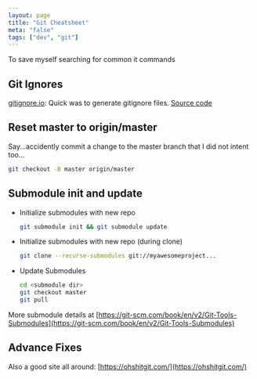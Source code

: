```yaml
---
layout: page
title: "Git Cheatsheet"
meta: "false"
tags: ["dev", "git"]
---
```


To save myself searching for common it commands

## Git Ignores

[gitignore.io](https://www.toptal.com/developers/gitignore): Quick was to generate gitignore files.  [Source code](https://github.com/toptal/gitignore.io)

## Reset master to origin/master

Say...accidently commit a change to the master branch that I did not intent too...

```sh
git checkout -B master origin/master
```

## Submodule init and update


- Initialize submodules with new repo

  ```sh
  git submodule init && git submodule update
  ```

- Initialize submodules with new repo (during clone)

  ```sh
  git clone --recurse-submodules git://myawesomeproject...
  ```

- Update Submodules 

  ```sh
  cd <submodule dir>
  git checkout master
  git pull
  ```

More submodule details at [https://git-scm.com/book/en/v2/Git-Tools-Submodules](https://git-scm.com/book/en/v2/Git-Tools-Submodules)

## Advance Fixes

Also a good site all around:  [https://ohshitgit.com/](https://ohshitgit.com/)

